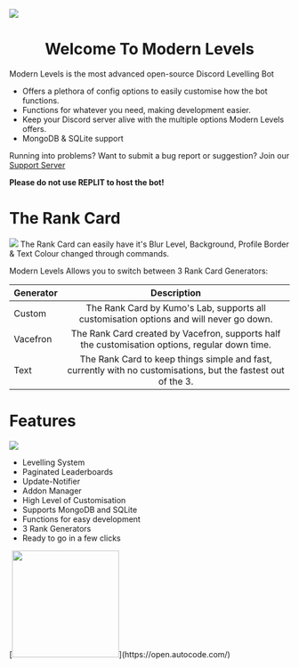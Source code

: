 ![](https://cdn.discordapp.com/attachments/831180817064656907/958877659629248512/Modern_Levels.png)
<p align="center">
  <a href="https://discord.gg/UgvTHmuyNK
    <img src="https://discordapp.com/api/guilds/809362745354354688/widget.png?style=shield" alt="Discord Server">
  </a><h1 align="center">Welcome To Modern Levels</h1>
      </p>
                        
Modern Levels is the most advanced open-source Discord Levelling Bot
                        
<ul>
<li>Offers a plethora of config options to easily customise how the bot functions.</li>
<li>Functions for whatever you need, making development easier.</li>
<li>Keep your Discord server alive with the multiple options Modern Levels offers.</li>
<li>MongoDB & SQLite support
</ul>


Running into problems? Want to submit a bug report or suggestion? Join our [Support Server](https://discord.gg/UgvTHmuyNK)
                        
**Please do not use REPLIT to host the bot!**


# The Rank Card
![](https://media.discordapp.net/attachments/831180817064656907/958884572270067803/Modern_Levels_1.png?width=998&height=285)
The Rank Card can easily have it's Blur Level, Background, Profile Border & Text Colour changed through commands.
            
Modern Levels Allows you to switch between 3 Rank Card Generators:
            
| Generator        | Description           |
| ------------- |:-------------:|
| Custom      | The Rank Card by Kumo's Lab, supports all customisation options and will never go down. |
| Vacefron      | The Rank Card created by Vacefron, supports half the customisation options, regular down time.      |
| Text | The Rank Card to keep things simple and fast, currently with no customisations, but the fastest out of the 3.      |


# Features
![](https://media.discordapp.net/attachments/831180817064656907/958887123900067910/Modern_Levels_4.png?width=998&height=285)
<ul>
    <li>Levelling System</li>
    <li>Paginated Leaderboards</li>
    <li>Update-Notifier</li>
    <li>Addon Manager</li>
    <li>High Level of Customisation</li>
    <li>Supports MongoDB and SQLite</li>
    <li>Functions for easy development</li>
    <li>3 Rank Generators</li>
    <li>Ready to go in a few clicks</li>
</ul>
[<img src="https://open.autocode.com/static/images/open.svg?" width="192">](https://open.autocode.com/)
